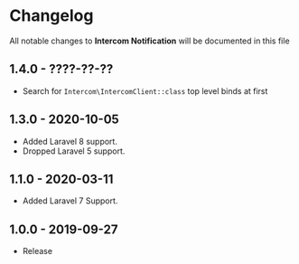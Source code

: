 # Changelog

All notable changes to **Intercom Notification** will be documented in this file

## 1.4.0 - ????-??-??

- Search for `Intercom\IntercomClient::class` top level binds at first

## 1.3.0 - 2020-10-05

- Added Laravel 8 support.
- Dropped Laravel 5 support.

## 1.1.0 - 2020-03-11

- Added Laravel 7 Support.

## 1.0.0 - 2019-09-27

- Release
